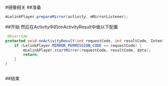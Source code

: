 #镜像相关
##准备
```java
mLelinkPlayer.prepareMirror(activity, mMirrorListener);
```
##开始
然后在Activity中的onActivityResult中做以下配置
```java
 @Override
protected void onActivityResult(int requestCode, int resultCode, Intent data) {
    if (LelinkPlayer.MIRROR_PERMISSION_CODE == requestCode) {
        mLelinkPlayer.startMirror(requestCode, resultCode, data);
        return;
    }
}
```



```java

```
##结束